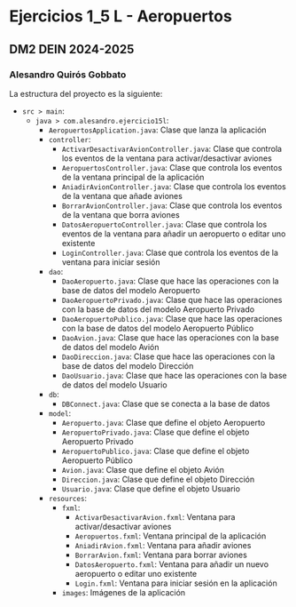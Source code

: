 # Ejercicios 1_5 L - Aeropuertos
## DM2 DEIN 2024-2025
### Alesandro Quirós Gobbato

La estructura del proyecto es la siguiente:
- `src > main`:
    - `java > com.alesandro.ejercicio15l`:
        - `AeropuertosApplication.java`: Clase que lanza la aplicación
        - `controller`:
            - `ActivarDesactivarAvionController.java`: Clase que controla los eventos de la ventana para activar/desactivar aviones
            - `AeropuertosController.java`: Clase que controla los eventos de la ventana principal de la aplicación
            - `AniadirAvionController.java`: Clase que controla los eventos de la ventana que añade aviones
            - `BorrarAvionController.java`: Clase que controla los eventos de la ventana que borra aviones
            - `DatosAeropuertoController.java`: Clase que controla los eventos de la ventana para añadir un aeropuerto o editar uno existente
            - `LoginController.java`: Clase que controla los eventos de la ventana para iniciar sesión
        - `dao`:
            - `DaoAeropuerto.java`: Clase que hace las operaciones con la base de datos del modelo Aeropuerto
            - `DaoAeropuertoPrivado.java`: Clase que hace las operaciones con la base de datos del modelo Aeropuerto Privado
            - `DaoAeropuertoPublico.java`: Clase que hace las operaciones con la base de datos del modelo Aeropuerto Público
            - `DaoAvion.java`: Clase que hace las operaciones con la base de datos del modelo Avión
            - `DaoDireccion.java`: Clase que hace las operaciones con la base de datos del modelo Dirección
            - `DaoUsuario.java`: Clase que hace las operaciones con la base de datos del modelo Usuario
        - `db`:
            - `DBConnect.java`: Clase que se conecta a la base de datos
        - `model`:
            - `Aeropuerto.java`: Clase que define el objeto Aeropuerto
            - `AeropuertoPrivado.java`: Clase que define el objeto Aeropuerto Privado
            - `AeropuertoPublico.java`: Clase que define el objeto Aeropuerto Público
            - `Avion.java`: Clase que define el objeto Avión
            - `Direccion.java`: Clase que define el objeto Dirección
            - `Usuario.java`: Clase que define el objeto Usuario
        - `resources`:
            - `fxml`:
                - `ActivarDesactivarAvion.fxml`: Ventana para activar/desactivar aviones
                - `Aeropuertos.fxml`: Ventana principal de la aplicación
                - `AniadirAvion.fxml`: Ventana para añadir aviones
                - `BorrarAvion.fxml`: Ventana para borrar aviones
                - `DatosAeropuerto.fxml`: Ventana para añadir un nuevo aeropuerto o editar uno existente
                - `Login.fxml`: Ventana para iniciar sesión en la aplicación
            - `images`: Imágenes de la aplicación